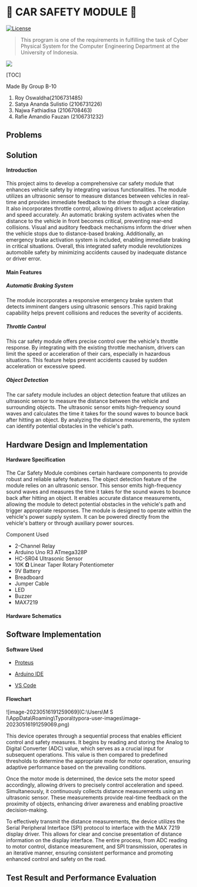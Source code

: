 # :car: CAR SAFETY MODULE  :car:

[![License](https://poser.pugx.org/pugx/badge-poser/license.svg)](https://github.com/IdleGoat/Car-Safety-Module/)

> This program is one of the requirements in fulfilling the task of Cyber Physical System for the Computer Engineering Department at the University of Indonesia.

![](https://hackmd.io/_uploads/HyLGZxbHn.png)

[TOC]

Made By Group B-10

1. Roy Oswaldha(2106731485)
2. Satya Ananda Sulistio (2106731226)
3. Najwa Fathiadisa (2106708463)
4. Rafie Amandio Fauzan (2106731232)

## Problems

## Solution

#### Introduction

This project aims to develop a comprehensive car safety module that enhances vehicle safety by integrating various functionalities. The module utilizes an ultrasonic sensor to measure distances between vehicles in real-time and provides immediate feedback to the driver through a clear display. It also incorporates throttle control, allowing drivers to adjust acceleration and speed accurately. An automatic braking system activates when the distance to the vehicle in front becomes critical, preventing rear-end collisions. Visual and auditory feedback mechanisms inform the driver when the vehicle stops due to distance-based braking. Additionally, an emergency brake activation system is included, enabling immediate braking in critical situations. Overall, this integrated safety module revolutionizes automobile safety by minimizing accidents caused by inadequate distance or driver error.

#### Main Features

##### Automatic Braking System

The module incorporates a responsive emergency brake system that detects imminent dangers using ultrasonic sensors .This rapid braking capability helps prevent collisions and reduces the severity of accidents.

##### Throttle Control

This car safety module offers precise control over the vehicle's throttle response. By integrating with the existing throttle mechanism, drivers can limit the speed or acceleration of their cars, especially in hazardous situations. This feature helps prevent accidents caused by sudden acceleration or excessive speed.

##### Object Detection

The car safety module includes an object detection feature that utilizes an ultrasonic sensor to measure the distance between the vehicle and surrounding objects. The ultrasonic sensor emits high-frequency sound waves and calculates the time it takes for the sound waves to bounce back after hitting an object. By analyzing the distance measurements, the system can identify potential obstacles in the vehicle's path.

## Hardware Design and Implementation

#### Hardware Specification

The Car Safety Module combines certain hardware components to provide robust and reliable safety features. The object detection feature of the module relies on an ultrasonic sensor. This sensor emits high-frequency sound waves and measures the time it takes for the sound waves to bounce back after hitting an object. It enables accurate distance measurements, allowing the module to detect potential obstacles in the vehicle's path and trigger appropriate responses. The module is designed to operate within the vehicle's power supply system. It can be powered directly from the vehicle's battery or through auxiliary power sources.

Component Used

- 2-Channel Relay 
- Arduino Uno R3 ATmega328P
- HC-SR04 Ultrasonic Sensor
- 10K **Ω** Linear Taper Rotary Potentiometer
- 9V Battery
- Breadboard
- Jumper Cable
- LED
- Buzzer
- MAX7219

#### Hardware Schematics

## Software Implementation

#### Software Used

- [Proteus](https://www.labcenter.com/)
- [Arduino IDE](https://support.arduino.cc/hc/en-us/articles/360019833020-Download-and-install-Arduino-IDE)

- [VS Code](https://code.visualstudio.com/)

#### Flowchart

![image-20230516191259069](C:\Users\M S I\AppData\Roaming\Typora\typora-user-images\image-20230516191259069.png)



This device operates through a sequential process that enables efficient control and safety measures. It begins by reading and storing the Analog to Digital Converter (ADC) value, which serves as a crucial input for subsequent operations. This value is then compared to predefined thresholds to determine the appropriate mode for motor operation, ensuring adaptive performance based on the prevailing conditions.

Once the motor mode is determined, the device sets the motor speed accordingly, allowing drivers to precisely control acceleration and speed. Simultaneously, it continuously collects distance measurements using an ultrasonic sensor. These measurements provide real-time feedback on the proximity of objects, enhancing driver awareness and enabling proactive decision-making.

To effectively transmit the distance measurements, the device utilizes the Serial Peripheral Interface (SPI) protocol to interface with the MAX 7219 display driver. This allows for clear and concise presentation of distance information on the display interface. The entire process, from ADC reading to motor control, distance measurement, and SPI transmission, operates in an iterative manner, ensuring consistent performance and promoting enhanced control and safety on the road.

## Test Result and Performance Evaluation

